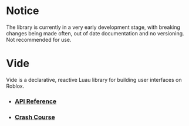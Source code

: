 # Notice

The library is currently in a very early development stage, with breaking
changes being made often, out of date documentation and no versioning. Not
recommended for use.

# Vide

Vide is a declarative, reactive Luau library for building user interfaces on
Roblox.

- ### [API Reference](docs/api/index.md)

- ### [Crash Course](docs/tut/crash-course/1-introduction.md)
